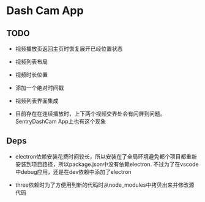 #  Dash Cam App

## TODO
* 视频播放页返回主页时恢复展开已经位置状态

* 视频列表布局

* 视频时长位置

* 添加一个绝对时间戳

* 视频列表界面集成

* 目前存在在连续播放时，上下两个视频交界处会有闪屏到问题。 SentryDashCam App上也有这个现象



## Deps

* electron依赖安装花费时间较长，所以安装在了全局环境避免都个项目都重新安装到项目路径，所以package.json中没有依赖electron. 不过为了在vscode中debug应用，还是在dev依赖中添加了electron

* three依赖时为了方便用到新的代码时从node_modules中拷贝出来并修改源代码



